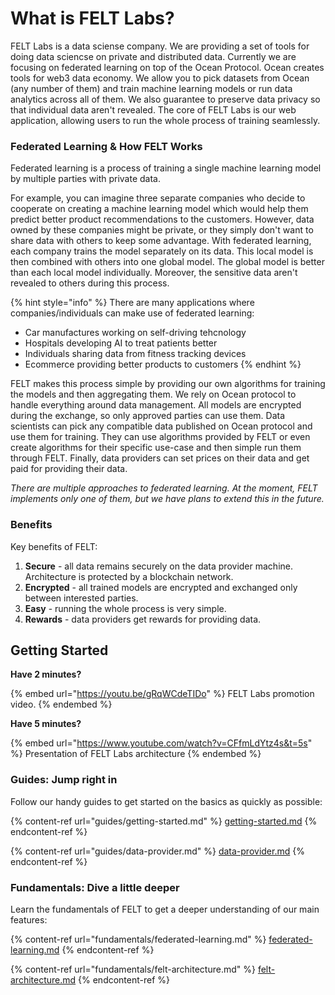 # What is FELT Labs?

FELT Labs is a data sciense company. We are providing a set of tools for doing data sciencse on private and distributed data. Currently we are focusing on federated learning on top of the Ocean Protocol. Ocean creates tools for web3 data economy. We allow you to pick datasets from Ocean (any number of them) and train machine learning models or run data analytics across all of them. We also guarantee to preserve data privacy so that individual data aren't revealed. The core of FELT Labs is our web application, allowing users to run the whole process of training seamlessly.

### Federated Learning & How FELT Works

Federated learning is a process of training a single machine learning model by multiple parties with private data.

For example, you can imagine three separate companies who decide to cooperate on creating a machine learning model which would help them predict better product recommendations to the customers. However, data owned by these companies might be private, or they simply don't want to share data with others to keep some advantage. With federated learning, each company trains the model separately on its data. This local model is then combined with others into one global model. The global model is better than each local model individually. Moreover, the sensitive data aren't revealed to others during this process.

{% hint style="info" %}
There are many applications where companies/individuals can make use of federated learning:

* Car manufactures working on self-driving tehcnology
* Hospitals developing AI to treat patients better
* Individuals sharing data from fitness tracking devices
* Ecommerce providing better products to customers
{% endhint %}

FELT makes this process simple by providing our own algorithms for training the models and then aggregating them. We rely on Ocean protocol to handle everything around data management. All models are encrypted during the exchange, so only approved parties can use them. Data scientists can pick any compatible data published on Ocean protocol and use them for training. They can use algorithms provided by FELT or even create algorithms for their specific use-case and then simple run them through FELT. Finally, data providers can set prices on their data and get paid for providing their data.

_There are multiple approaches to federated learning. At the moment, FELT implements only one of them, but we have plans to extend this in the future._

### Benefits

Key benefits of FELT:

1. **Secure** - all data remains securely on the data provider machine. Architecture is protected by a blockchain network.
2. **Encrypted** - all trained models are encrypted and exchanged only between interested parties.
3. **Easy** - running the whole process is very simple.
4. **Rewards** - data providers get rewards for providing data.

## Getting Started

**Have 2 minutes?**&#x20;

{% embed url="https://youtu.be/gRqWCdeTIDo" %}
FELT Labs promotion video.
{% endembed %}

**Have 5 minutes?**&#x20;

{% embed url="https://www.youtube.com/watch?v=CFfmLdYtz4s&t=5s" %}
Presentation of FELT Labs architecture
{% endembed %}

### Guides: Jump right in

Follow our handy guides to get started on the basics as quickly as possible:

{% content-ref url="guides/getting-started.md" %}
[getting-started.md](guides/getting-started.md)
{% endcontent-ref %}

{% content-ref url="guides/data-provider.md" %}
[data-provider.md](guides/data-provider.md)
{% endcontent-ref %}

### Fundamentals: Dive a little deeper

Learn the fundamentals of FELT to get a deeper understanding of our main features:

{% content-ref url="fundamentals/federated-learning.md" %}
[federated-learning.md](fundamentals/federated-learning.md)
{% endcontent-ref %}

{% content-ref url="fundamentals/felt-architecture.md" %}
[felt-architecture.md](fundamentals/felt-architecture.md)
{% endcontent-ref %}
